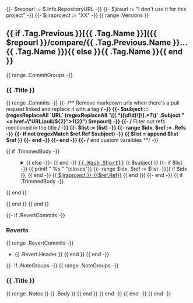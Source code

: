 {{- $repourl := $.Info.RepositoryURL -}}
{{- $jiraurl := "I don't use it for this project" -}}
{{- $jiraproject := "XX" -}}
{{ range .Versions }}
<a name="{{ .Tag.Name }}"></a>

## {{ if .Tag.Previous }}[{{ .Tag.Name }}]({{ $repourl }}/compare/{{ .Tag.Previous.Name }}...{{ .Tag.Name }}){{ else }}{{ .Tag.Name }}{{ end }}

{{ range .CommitGroups -}}
### {{ .Title }}

{{ range .Commits -}}
  {{- /** Remove markdown urls when there's a pull request linked and replace it with a tag **/ -}}
  {{- $subject := (regexReplaceAll `URL` (regexReplaceAll `\[(.*)(\d\d)\]\(.*?\)` .Subject "<a href=\"URL/pull/${2}\">${1}${2}</a>") $repourl) -}}
  {{- /** Filter out refs mentioned in the title **/ -}}
  {{- $list := (list) -}}
  {{- range $idx, $ref := .Refs -}}
    {{- if not (regexMatch $ref.Ref $subject) -}}
      {{ $list = append $list $ref }}
    {{- end -}}
  {{- end -}}
  {{- /** end custom varaibles **/ -}}

{{ if .TrimmedBody -}}<dl><dd><details><summary>{{ else -}}- {{ end -}}
  <a href="{{$repourl}}/commit/{{.Hash.Long}}"><tt>{{.Hash.Short}}</tt></a> {{ $subject }}
  {{- if $list -}}
    {{ printf " %s " "(closes"}}
    {{- range $idx, $ref := $list -}}{{ if $idx }}, {{ end -}}
    <a href="{{ $jiraurl }}/{{ $jiraproject }}-{{ $ref.Ref }}">{{ $jiraproject }}-{{$ref.Ref}}</a> {{ end }})
  {{- end -}}
{{ if .TrimmedBody -}}</summary>{{ printf "\n\n%s\n\n" .TrimmedBody }}</details></dd></dl>{{ end }}

{{ end }}
{{ end }}

{{- if .RevertCommits -}}
### Reverts

{{ range .RevertCommits -}}
* {{ .Revert.Header }}
{{ end }}
{{ end -}}

{{- if .NoteGroups -}}
{{ range .NoteGroups -}}
### {{ .Title }}

{{ range .Notes }}
{{ .Body }}
{{ end }}
{{ end -}}
{{ end -}}
{{ end -}}